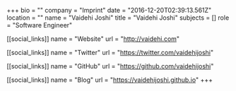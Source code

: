+++
bio = ""
company = "Imprint"
date = "2016-12-20T02:39:13.561Z"
location = ""
name = "Vaidehi Joshi"
title = "Vaidehi Joshi"
subjects = []
role = "Software Engineer"

[[social_links]]
  name = "Website"
  url = "http://vaidehi.com"

[[social_links]]
  name = "Twitter"
  url = "https://twitter.com/vaidehijoshi"

[[social_links]]
  name = "GitHub"
  url = "https://github.com/vaidehijoshi"

[[social_links]]
  name = "Blog"
  url = "https://vaidehijoshi.github.io"
+++
